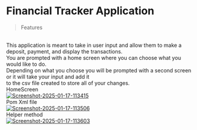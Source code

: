 # Financial Tracker Application
>Features
<br>
This application is meant to take in user input and allow them to make
a deposit, payment, and display the transactions.<br>
You are prompted with a home screen where you can choose what you would like to do.<br>
Depending on what you choose you will be prompted with a second screen or it will take your input and add it<br>
to the csv file created to store all of your changes.<br>
HomeScreen<br>
<a href="https://ibb.co/2YVSTLy"><img src="https://i.ibb.co/PzXMdbN/Screenshot-2025-01-17-113415.png" alt="Screenshot-2025-01-17-113415" border="0"></a>
<br>
Pom Xml file<br>
<a href="https://ibb.co/xD9mvMJ"><img src="https://i.ibb.co/mGZvsH6/Screenshot-2025-01-17-113506.png" alt="Screenshot-2025-01-17-113506" border="0"></a>
<br>
Helper method<br>
<a href="https://ibb.co/9t8pH3M"><img src="https://i.ibb.co/DpV1fgq/Screenshot-2025-01-17-113603.png" alt="Screenshot-2025-01-17-113603" border="0"></a>
